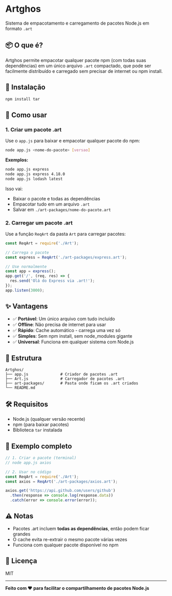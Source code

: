 # Artghos

Sistema de empacotamento e carregamento de pacotes Node.js em formato `.art`

## 📦 O que é?

Artghos permite empacotar qualquer pacote npm (com todas suas dependências) em um único arquivo `.art` compactado, que pode ser facilmente distribuído e carregado sem precisar de internet ou npm install.

## 🚀 Instalação

```bash
npm install tar
```

## 📝 Como usar

### 1. Criar um pacote .art

Use o `app.js` para baixar e empacotar qualquer pacote do npm:

```bash
node app.js <nome-do-pacote> [versao]
```

**Exemplos:**
```bash
node app.js express
node app.js express 4.18.0
node app.js lodash latest
```

Isso vai:
- Baixar o pacote e todas as dependências
- Empacotar tudo em um arquivo `.art`
- Salvar em `./art-packages/nome-do-pacote.art`

### 2. Carregar um pacote .art

Use a função `ReqArt` da pasta `Art` para carregar pacotes:

```javascript
const ReqArt = require('./Art');

// Carrega o pacote
const express = ReqArt('./art-packages/express.art');

// Use normalmente
const app = express();
app.get('/', (req, res) => {
  res.send('Olá do Express via .art!');
});
app.listen(3000);
```

## ✨ Vantagens

- ✅ **Portável**: Um único arquivo com tudo incluído
- ✅ **Offline**: Não precisa de internet para usar
- ✅ **Rápido**: Cache automático - carrega uma vez só
- ✅ **Simples**: Sem npm install, sem node_modules gigante
- ✅ **Universal**: Funciona em qualquer sistema com Node.js

## 📁 Estrutura

```
Artghos/
├── app.js              # Criador de pacotes .art
├── Art.js              # Carregador de pacotes .art
├── art-packages/       # Pasta onde ficam os .art criados
└── README.md
```

## 🛠️ Requisitos

- Node.js (qualquer versão recente)
- npm (para baixar pacotes)
- Biblioteca `tar` instalada

## 📖 Exemplo completo

```javascript
// 1. Criar o pacote (terminal)
// node app.js axios

// 2. Usar no código
const ReqArt = require('./Art');
const axios = ReqArt('./art-packages/axios.art');

axios.get('https://api.github.com/users/github')
  .then(response => console.log(response.data))
  .catch(error => console.error(error));
```

## ⚠️ Notas

- Pacotes .art incluem **todas as dependências**, então podem ficar grandes
- O cache evita re-extrair o mesmo pacote várias vezes
- Funciona com qualquer pacote disponível no npm

## 📄 Licença

MIT

---

**Feito com ❤️ para facilitar o compartilhamento de pacotes Node.js**
